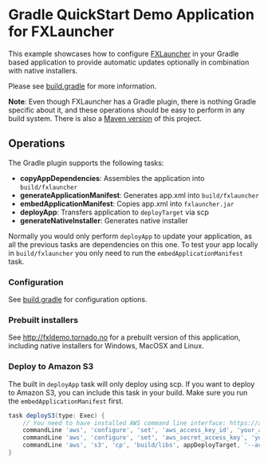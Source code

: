 # Gradle QuickStart Demo Application for FXLauncher

This example showcases how to configure [FXLauncher](https://github.com/edvin/fxlauncher) in your
Gradle based application to provide automatic updates optionally in combination with native installers.

Please see [build.gradle](/build.gradle) for more information.

**Note**: Even though FXLauncher has a Gradle plugin, there is nothing Gradle specific about it, and these operations should be easy to perform in any build system.
	There is also a [Maven version](https://github.com/edvin/fxldemo) of this project.

## Operations

The Gradle plugin supports the following tasks:

- **copyAppDependencies**: Assembles the application into `build/fxlauncher`
- **generateApplicationManifest**: Generates app.xml into `build/fxlauncher`
- **embedApplicationManifest**: Copies app.xml into `fxlauncher.jar`
- **deployApp**: Transfers application to `deployTarget` via scp
- **generateNativeInstaller**: Generates native installer

Normally you would only perform `deployApp` to update your application, as all the previous
tasks are dependencies on this one. To test your app locally in `build/fxlauncher` you
only need to run the `embedApplicationManifest` task.

### Configuration

See [build.gradle](/build.gradle) for configuration options.

### Prebuilt installers

See http://fxldemo.tornado.no for a prebuilt version of this application, including native installers
for Windows, MacOSX and Linux.

### Deploy to Amazon S3

The built in `deployApp` task will only deploy using scp. If you want to deploy to Amazon S3, you can include this task in your build. Make sure
you run the `embedApplicationManifest` first.

```groovy
task deployS3(type: Exec) {
    // You need to have installed AWS command line interface: https://aws.amazon.com/cli/
    commandLine 'aws', 'configure', 'set', 'aws_access_key_id', 'your_access_key_id'
    commandLine 'aws', 'configure', 'set', 'aws_secret_access_key', 'your_secret_access_key'
    commandLine 'aws', 's3', 'cp', 'build/libs', appDeployTarget, '--acl', 'public-read', '--recursive', '--region', 'us-west-1'
}
```